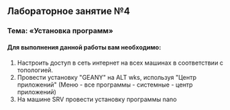 ## Лабораторное занятие №4
### Тема: «Установка программ»     

#### **Для выполнения данной работы вам необходимо:**  

1.	Настроить доступ в сеть интернет на всех машинах в соответствии с топологией.  
2.	Провести установку "GEANY" на ALT wks, используя "Центр приложений" (Меню - все программы - системные - центр приложений)  
3.	На машине SRV провести установку программы nano